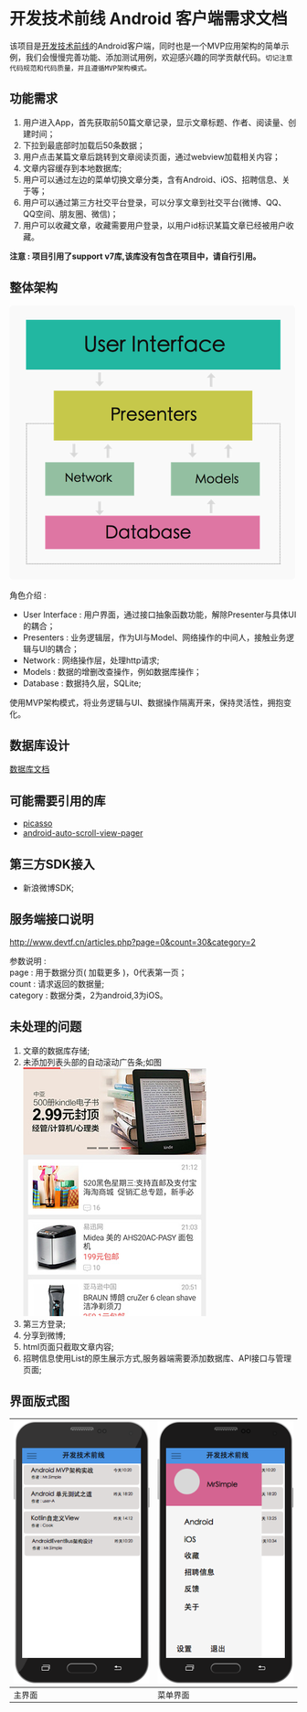 # 开发技术前线 Android 客户端需求文档
该项目是[开发技术前线](http://www.devtf.cn)的Android客户端，同时也是一个MVP应用架构的简单示例，我们会慢慢完善功能、添加测试用例，欢迎感兴趣的同学贡献代码。`切记注意代码规范和代码质量，并且遵循MVP架构模式。`


## 功能需求

1. 用户进入App，首先获取前50篇文章记录，显示文章标题、作者、阅读量、创建时间；
2. 下拉到最底部时加载后50条数据；
3. 用户点击某篇文章后跳转到文章阅读页面，通过webview加载相关内容；
4. 文章内容缓存到本地数据库;
5. 用户可以通过左边的菜单切换文章分类，含有Android、iOS、招聘信息、关于等；
6. 用户可以通过第三方社交平台登录，可以分享文章到社交平台(微博、QQ、QQ空间、朋友圈、微信)；
7. 用户可以收藏文章，收藏需要用户登录，以用户id标识某篇文章已经被用户收藏。

**注意 : 项目引用了support v7库,该库没有包含在项目中，请自行引用。**    

## 整体架构

![](./document/images/architecture.png)

角色介绍 : 

* User Interface : 用户界面，通过接口抽象函数功能，解除Presenter与具体UI的耦合；
* Presenters : 业务逻辑层，作为UI与Model、网络操作的中间人，接触业务逻辑与UI的耦合；
* Network : 网络操作层，处理http请求;
* Models : 数据的增删改查操作，例如数据库操作；
* Database : 数据持久层，SQLite;

使用MVP架构模式，将业务逻辑与UI、数据操作隔离开来，保持灵活性，拥抱变化。

## 数据库设计

[数据库文档](document/db.md)

## 可能需要引用的库

* [picasso](https://github.com/square/picasso)
* [android-auto-scroll-view-pager](https://github.com/Trinea/android-auto-scroll-view-pager)


## 第三方SDK接入

* 新浪微博SDK;

## 服务端接口说明 

http://www.devtf.cn/articles.php?page=0&count=30&category=2

参数说明 :       
page : 用于数据分页( 加载更多 )，0代表第一页；     
count : 请求返回的数据量;     
category : 数据分类，2为android,3为iOS。    

## 未处理的问题

1. 文章的数据库存储;
2. 未添加列表头部的自动滚动广告条;如图![](./document/images/autoslider.jpg)
3. 第三方登录;
4. 分享到微博;
5. html页面只截取文章内容;
6. 招聘信息使用List的原生展示方式,服务器端需要添加数据库、API接口与管理页面;

## 界面版式图

| ![](document/images/material.png) | ![](document/images/material-menu.png) |
|--------|--------|
| 主界面 | 菜单界面 |
